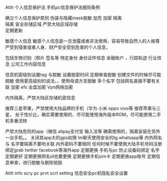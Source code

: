 Atitt 个人信息保护法 手机pc信息保护法细则条例


确立个人信息保护原则
伪装与隐藏mask脱敏 
加壳 加密  隔离  
隔离 安全存储区域 严禁大陆区域存储  
定期更新

 敏感个人信息 
 敏感个人信息是一旦泄露或者非法使用，容易导致自然人的人格尊严受到侵害或者人身、财产安全受到危害的个人信息，

包括生物识别（照片 签名等
特定身份 身份证件信息
金融账户 ，行踪轨迹
行业信息 公司工作内容信息

信息机密级别设置tag 与脱敏
设置脱密时间
定期审查脱敏 创建文件的时候尽可能脱敏
使用更高级别的说法，，使用母语方言脱敏
多个名字 包括网名直接不要有关联
加密 efs 全盘加密
Vpn网络加密

内外隔离，严禁大陆区存储机密信息

推荐三星苹果，严禁使用大陆品牌的手机（华为 小米 oppo vivo等
推荐苹果与三星，
处于性价比，确实需要使用的，尽可能使用海外版本ROM，尽可能使用二手机多重流转

严禁大陆危险的app（微信  alipay支付宝 输入法等
确需使用的，隔离安装在另外 一台手机。。
关闭其app大的gps权限
Im聊天使用安全的tg whatsapp等
内外网名 与 名字要隔离不要哟关联
内外密码不要相同
任何时候不要使用大陆手机号码注册绑定grab twitter facebook等海外app
定期更换
手机与pc 防止设备码绑定
名字定期更好
定期更换网名id也要更换
定期更换手机sim卡
定期更换app账号
定期信息审查，进行脱敏与删除销毁


Atitt info scry pc prvt scrt setting 信息安全pc机隐私安全设置


